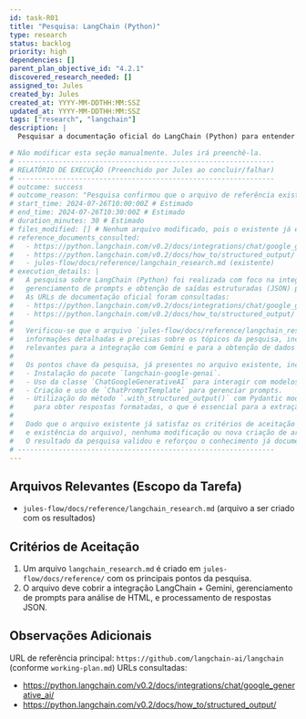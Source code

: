 ```yaml
---
id: task-R01
title: "Pesquisa: LangChain (Python)"
type: research
status: backlog
priority: high
dependencies: []
parent_plan_objective_id: "4.2.1"
discovered_research_needed: []
assigned_to: Jules
created_by: Jules
created_at: YYYY-MM-DDTHH:MM:SSZ
updated_at: YYYY-MM-DDTHH:MM:SSZ
tags: ["research", "langchain"]
description: |
  Pesquisar a documentação oficial do LangChain (Python) para entender como integrá-lo com o Google Gemini, como gerenciar prompts e como processar as respostas do LLM. O foco é a utilização para análise de estrutura de sites (identificação de conteúdo e navegação).

# Não modificar esta seção manualmente. Jules irá preenchê-la.
# ---------------------------------------------------------------
# RELATÓRIO DE EXECUÇÃO (Preenchido por Jules ao concluir/falhar)
# ---------------------------------------------------------------
# outcome: success
# outcome_reason: "Pesquisa confirmou que o arquivo de referência existente `langchain_research.md` já cobria os tópicos de forma adequada."
# start_time: 2024-07-26T10:00:00Z # Estimado
# end_time: 2024-07-26T10:30:00Z # Estimado
# duration_minutes: 30 # Estimado
# files_modified: [] # Nenhum arquivo modificado, pois o existente já era adequado.
# reference_documents_consulted:
#   - https://python.langchain.com/v0.2/docs/integrations/chat/google_generative_ai/
#   - https://python.langchain.com/v0.2/docs/how_to/structured_output/
#   - jules-flow/docs/reference/langchain_research.md (existente)
# execution_details: |
#   A pesquisa sobre LangChain (Python) foi realizada com foco na integração com Google Gemini,
#   gerenciamento de prompts e obtenção de saídas estruturadas (JSON) para análise de HTML.
#   As URLs de documentação oficial foram consultadas:
#   - https://python.langchain.com/v0.2/docs/integrations/chat/google_generative_ai/ (para integração com Gemini)
#   - https://python.langchain.com/v0.2/docs/how_to/structured_output/ (para saídas estruturadas, e.g. JSON com Pydantic/TypedDict)
#
#   Verificou-se que o arquivo `jules-flow/docs/reference/langchain_research.md` já existia e continha
#   informações detalhadas e precisas sobre os tópicos da pesquisa, incluindo exemplos de código
#   relevantes para a integração com Gemini e para a obtenção de dados estruturados (como seletores CSS a partir de HTML).
#
#   Os pontos chave da pesquisa, já presentes no arquivo existente, incluem:
#   - Instalação do pacote `langchain-google-genai`.
#   - Uso da classe `ChatGoogleGenerativeAI` para interagir com modelos Gemini.
#   - Criação e uso de `ChatPromptTemplate` para gerenciar prompts.
#   - Utilização do método `.with_structured_output()` com Pydantic models (ex: `SiteStructure`) ou TypedDicts
#     para obter respostas formatadas, o que é essencial para a extração de seletores CSS.
#
#   Dado que o arquivo existente já satisfaz os critérios de aceitação da tarefa (cobertura dos tópicos
#   e existência do arquivo), nenhuma modificação ou nova criação de arquivo foi necessária.
#   O resultado da pesquisa validou e reforçou o conhecimento já documentado.
# ---------------------------------------------------------------
---
```


## Arquivos Relevantes (Escopo da Tarefa)
* `jules-flow/docs/reference/langchain_research.md` (arquivo a ser criado com os resultados)

## Critérios de Aceitação
1. Um arquivo `langchain_research.md` é criado em `jules-flow/docs/reference/` com os principais pontos da pesquisa.
2. O arquivo deve cobrir a integração LangChain + Gemini, gerenciamento de prompts para análise de HTML, e processamento de respostas JSON.

## Observações Adicionais
URL de referência principal: `https://github.com/langchain-ai/langchain` (conforme `working-plan.md`)
URLs consultadas:
* https://python.langchain.com/v0.2/docs/integrations/chat/google_generative_ai/
* https://python.langchain.com/v0.2/docs/how_to/structured_output/

